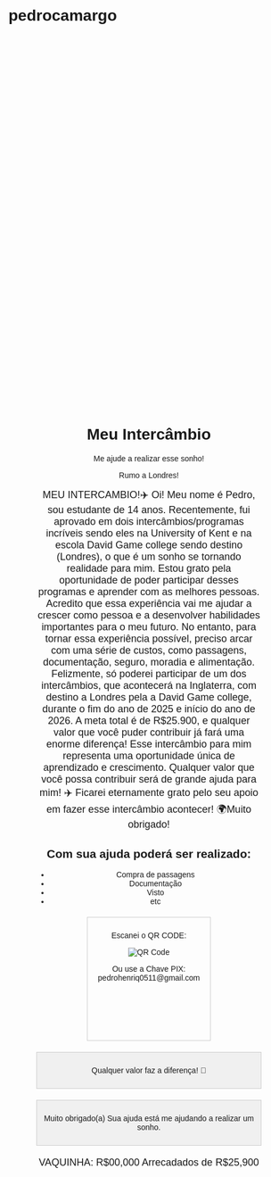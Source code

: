 # pedrocamargo
<!DOCTYPE html>
<html>
<head>
  <title>Meu Intercâmbio</title>
  <style>
    body {
      font-family: Arial, sans-serif;
    }
    .container {
      width: 80%;
      margin: 40px auto;
      text-align: center;
    }
    .imagem {
      width: 100%;
      height: 200px;
      background-size: cover;
      background-position: center;
      margin-bottom: 20px;
    }
    .texto {
      font-size: 18px;
      margin-bottom: 20px;
    }
    .qr-code {
      width: 200px;
      height: 200px;
      margin: 20px auto;
      border: 1px solid #ccc;
      padding: 10px;
    }
    .chave-pix {
      font-size: 16px;
      margin-bottom: 20px;
    }
    .valor-faz-diferenca {
      background-color: #f0f0f0;
      padding: 10px;
      border: 1px solid #ccc;
      margin-bottom: 20px;
    }
    .obrigado {
      background-color: #f0f0f0;
      padding: 10px;
      border: 1px solid #ccc;
      margin-bottom: 20px;
    }
    .vaquinha {
      font-size: 18px;
      margin-bottom: 20px;
    }
  </style>
</head>
<body>
  <div class="container">
    <div class="imagem" style="background-image: url('aviao.jpg');"></div>
    <div class="imagem" style="background-image: url('intercambio.jpg');"></div>
    <div class="imagem" style="background-image: url('londres.jpg');"></div>
    <h1>Meu Intercâmbio</h1>
    <p>Me ajude a realizar esse sonho!</p>
    <p>Rumo a Londres!</p>
    <div class="texto">
      MEU INTERCAMBIO!✈️ Oi! Meu nome é Pedro, sou estudante de 14 anos. Recentemente, fui aprovado em dois intercâmbios/programas incríveis sendo eles na University of Kent e na escola David Game college sendo destino (Londres), o que é um sonho se tornando realidade para mim. Estou grato pela oportunidade de poder participar desses programas e aprender com as melhores pessoas. Acredito que essa experiência vai me ajudar a crescer como pessoa e a desenvolver habilidades importantes para o meu futuro. No entanto, para tornar essa experiência possível, preciso arcar com uma série de custos, como passagens, documentação, seguro, moradia e alimentação. Felizmente, só poderei participar de um dos intercâmbios, que acontecerá na Inglaterra, com destino a Londres pela a David Game college, durante o fim do ano de 2025 e início do ano de 2026. A meta total é de R$25.900, e qualquer valor que você puder contribuir já fará uma enorme diferença! Esse intercâmbio para mim representa uma oportunidade única de aprendizado e crescimento. Qualquer valor que você possa contribuir será de grande ajuda para mim! ✈️ Ficarei eternamente grato pelo seu apoio em fazer esse intercâmbio acontecer! 🌍Muito obrigado!
    </div>
    <div>
      <h2>Com sua ajuda poderá ser realizado:</h2>
      <ul>
        <li>Compra de passagens</li>
        <li>Documentação</li>
        <li>Visto</li>
        <li>etc</li>
      </ul>
    </div>
    <div class="qr-code">
      <p>Escanei o QR CODE:</p>
      <img src="qr-code.png" alt="QR Code">
      <p>Ou use a Chave PIX: pedrohenriq0511@gmail.com</p>
    </div>
    <div class="valor-faz-diferenca">
      <p>Qualquer valor faz a diferença! 💚</p>
    </div>
    <div class="obrigado">
      <p>Muito obrigado(a) Sua ajuda está me ajudando a realizar um sonho.</p>
    </div>
    <div class="vaquinha">
      <p>VAQUINHA: R$00,000 Arrecadados de R$25,900</p>
    </div>
  </div>
</body>
</html>
